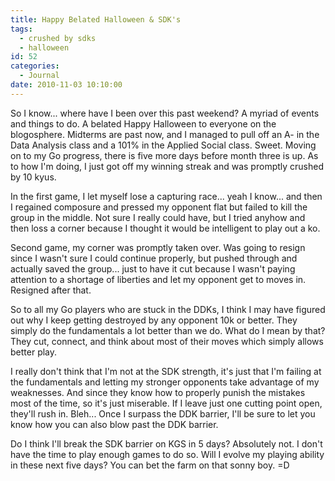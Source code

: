```yaml
---
title: Happy Belated Halloween & SDK's
tags:
  - crushed by sdks
  - halloween
id: 52
categories:
  - Journal
date: 2010-11-03 10:10:00
---
```


So I know... where have I been over this past weekend? A myriad of events and things to do. A belated Happy Halloween to everyone on the blogosphere. Midterms are past now, and I managed to pull off an A- in the Data Analysis class and a 101% in the Applied Social class. Sweet. Moving on to my Go progress, there is five more days before month three is up. As to how I'm doing, I just got off my winning streak and was promptly crushed by 10 kyus.

In the first game, I let myself lose a capturing race... yeah I know... and then I regained composure and pressed my opponent flat but failed to kill the group in the middle. Not sure I really could have, but I tried anyhow and then loss a corner because I thought it would be intelligent to play out a ko.

Second game, my corner was promptly taken over. Was going to resign since I wasn't sure I could continue properly, but pushed through and actually saved the group... just to have it cut because I wasn't paying attention to a shortage of liberties and let my opponent get to moves in. Resigned after that.

So to all my Go players who are stuck in the DDKs, I think I may have figured out why I keep getting destroyed by any opponent 10k or better. They simply do the fundamentals a lot better than we do. What do I mean by that? They cut, connect, and think about most of their moves which simply allows better play.

I really don't think that I'm not at the SDK strength, it's just that I'm failing at the fundamentals and letting my stronger opponents take advantage of my weaknesses. And since they know how to properly punish the mistakes most of the time, so it's just miserable. If I leave just one cutting point open, they'll rush in. Bleh... Once I surpass the DDK barrier, I'll be sure to let you know how you can also blow past the DDK barrier.

Do I think I'll break the SDK barrier on KGS in 5 days? Absolutely not. I don't have the time to play enough games to do so. Will I evolve my playing ability in these next five days? You can bet the farm on that sonny boy. =D
